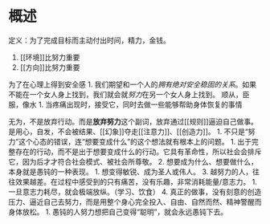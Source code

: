 # 概述
定义：为了完成目标而主动付出时间，精力，金钱。
1. [[环境]]比努力重要
2. [[方向]]比努力重要


为了在心理上得到安全感
	1. 我们期望和一个人的*拥有绝对安全稳固的关系*。如果不能在一个女人身上找到，我们就会就*努力*在另一个女人身上找到。
顺从，臣服，像水
	1. 当疼痛出现时，接受它，同时去做一些能够帮助身体恢复的事情

无为，不是放弃行动。而是**放弃努力**这个副词，放弃通过[[规则]]逼迫自己做事。是用心，自发，不会被结果、[[幻象]]夺走[[注意力]]、[[创造力]]。
	1. 不只是“努力”这个心态的错误，连“想要变成什么”的这个想法就有根本上的问题。
		1. 出于完整存在的行动，而不是出于想要变成什么的行动。它具有革命性，所以社会会排斥它，因为后才才符合社会模式、被社会所尊敬。
	2. 想要成为什么、想要做什么，本身就是愚钝的一种表现。
		1. 想变得敏锐、成为圣人或伟人。
	3. 越努力的人，往往效果越差。在过程中感受到的只有痛苦，没有乐趣，非常消耗能量/意志力。
		1. 一旦意志力耗尽，就会极端放纵。（学习、饮食）
	4. 真正的做事，没有刻意的创造压力、逼近自己去努力，而是用整个身心完全投入、自由、自然而然、精神警醒而身体放松。
		1. 愚钝的人努力想把自己变得“聪明”，就会永远愚钝下去。